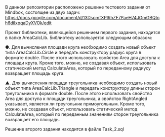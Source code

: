 В данном репозитории расположено решеине тестового задания от Mindbox, состоящее из двух задач:
https://docs.google.com/document/d/13DspmfXPlRhZF7PaeH74JGmGBQtnh6diIxpqaDyXVOk/edit

Проект библиотеки, являющейся решением первого задания, находится в папке AreaCalcLib.
Библиотеку используется следующим образом:

  ●. Для вычисления площади круга необходимо создать новый объект типа AreaCalcLib.Circle и передать конструктору радиус круга в формате double. После этого использовать свойство Area для доступа к площади круга. Кроме того, можно, не создавая объект, использовать статический метод CalculateArea, который по переданному радиусу возвращает площадь круга.
  
  ▲. Для вычисления площади треугольника необходимо создать новый объект типа AreaCalcLib.Triangle и передать конструктору длины сторон треугольника в формате double. После этого использовать свойство Area для доступа к площади треугольника, а свойство RightAngled указывает, является ли треугольник прямоугольным. Кроме того, можно, не создавая объект, использовать статический метод CalculateArea, который по переданным значениям сторон треугольника возвращает его площадь.

Решение второго задания находится в файле Task_2.sql
